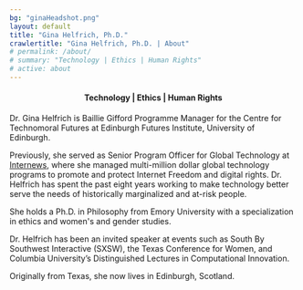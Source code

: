 ```yaml
---
bg: "ginaHeadshot.png"
layout: default
title: "Gina Helfrich, Ph.D."
crawlertitle: "Gina Helfrich, Ph.D. | About"
# permalink: /about/
# summary: "Technology | Ethics | Human Rights"
# active: about
---
```


<h4 align="center">Technology | Ethics | Human Rights</h4>  

Dr. Gina Helfrich is Baillie Gifford Programme Manager for the Centre for Technomoral Futures at Edinburgh Futures Institute, University of Edinburgh. 

Previously, she served as Senior Program Officer for Global Technology at [Internews](https://globaltech.internews.org/), where she managed multi-million dollar global technology programs to promote and protect Internet Freedom and digital rights. Dr. Helfrich has spent the past eight years working to make technology better serve the needs of historically marginalized and at-risk people.  

She holds a Ph.D. in Philosophy from Emory University with a specialization in ethics and women's and gender studies. 

Dr. Helfrich has been an invited speaker at events such as South By Southwest Interactive (SXSW), the Texas Conference for Women, and Columbia University’s Distinguished Lectures in Computational Innovation.

Originally from Texas, she now lives in Edinburgh, Scotland.
